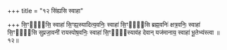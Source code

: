 +++
title = "१२ सिंह्यसि स्वाहा"

+++
सि॒ꣳह्य᳖सि॒ स्वाहा॑ सि॒ꣳह्य॒स्यादित्य॒वनिः॒ स्वाहा॑ सि॒ꣳह्य᳖सि ब्रह्म॒वनिः॑ क्षत्र॒वनिः॒ स्वाहा॑ सि॒ꣳह्य᳖सि सुप्रजा॒वनी॑ रायस्पोष॒वनिः॒ स्वाहा॑ सि॒ꣳह्य᳖स्याव॑ह देवान् यज॑मानाय॒ स्वाहा॑ भू॒तेभ्य॑स्त्वा ॥१२॥